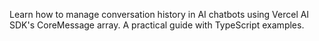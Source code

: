 Learn how to manage conversation history in AI chatbots using Vercel AI SDK's CoreMessage array. A practical guide with TypeScript examples.
